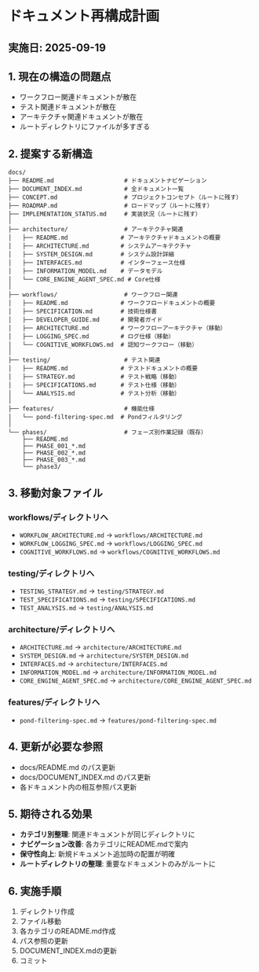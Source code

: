 # ドキュメント再構成計画

## 実施日: 2025-09-19

## 1. 現在の構造の問題点
- ワークフロー関連ドキュメントが散在
- テスト関連ドキュメントが散在
- アーキテクチャ関連ドキュメントが散在
- ルートディレクトリにファイルが多すぎる

## 2. 提案する新構造

```
docs/
├── README.md                    # ドキュメントナビゲーション
├── DOCUMENT_INDEX.md            # 全ドキュメント一覧
├── CONCEPT.md                   # プロジェクトコンセプト（ルートに残す）
├── ROADMAP.md                   # ロードマップ（ルートに残す）
├── IMPLEMENTATION_STATUS.md     # 実装状況（ルートに残す）
│
├── architecture/                # アーキテクチャ関連
│   ├── README.md               # アーキテクチャドキュメントの概要
│   ├── ARCHITECTURE.md         # システムアーキテクチャ
│   ├── SYSTEM_DESIGN.md        # システム設計詳細
│   ├── INTERFACES.md           # インターフェース仕様
│   ├── INFORMATION_MODEL.md    # データモデル
│   └── CORE_ENGINE_AGENT_SPEC.md # Core仕様
│
├── workflows/                   # ワークフロー関連
│   ├── README.md               # ワークフロードキュメントの概要
│   ├── SPECIFICATION.md        # 技術仕様書
│   ├── DEVELOPER_GUIDE.md      # 開発者ガイド
│   ├── ARCHITECTURE.md         # ワークフローアーキテクチャ（移動）
│   ├── LOGGING_SPEC.md         # ログ仕様（移動）
│   └── COGNITIVE_WORKFLOWS.md  # 認知ワークフロー（移動）
│
├── testing/                     # テスト関連
│   ├── README.md               # テストドキュメントの概要
│   ├── STRATEGY.md             # テスト戦略（移動）
│   ├── SPECIFICATIONS.md       # テスト仕様（移動）
│   └── ANALYSIS.md             # テスト分析（移動）
│
├── features/                    # 機能仕様
│   └── pond-filtering-spec.md  # Pondフィルタリング
│
└── phases/                      # フェーズ別作業記録（既存）
    ├── README.md
    ├── PHASE_001_*.md
    ├── PHASE_002_*.md
    ├── PHASE_003_*.md
    └── phase3/
```

## 3. 移動対象ファイル

### workflows/ディレクトリへ
- `WORKFLOW_ARCHITECTURE.md` → `workflows/ARCHITECTURE.md`
- `WORKFLOW_LOGGING_SPEC.md` → `workflows/LOGGING_SPEC.md`
- `COGNITIVE_WORKFLOWS.md` → `workflows/COGNITIVE_WORKFLOWS.md`

### testing/ディレクトリへ
- `TESTING_STRATEGY.md` → `testing/STRATEGY.md`
- `TEST_SPECIFICATIONS.md` → `testing/SPECIFICATIONS.md`
- `TEST_ANALYSIS.md` → `testing/ANALYSIS.md`

### architecture/ディレクトリへ
- `ARCHITECTURE.md` → `architecture/ARCHITECTURE.md`
- `SYSTEM_DESIGN.md` → `architecture/SYSTEM_DESIGN.md`
- `INTERFACES.md` → `architecture/INTERFACES.md`
- `INFORMATION_MODEL.md` → `architecture/INFORMATION_MODEL.md`
- `CORE_ENGINE_AGENT_SPEC.md` → `architecture/CORE_ENGINE_AGENT_SPEC.md`

### features/ディレクトリへ
- `pond-filtering-spec.md` → `features/pond-filtering-spec.md`

## 4. 更新が必要な参照

- docs/README.md のパス更新
- docs/DOCUMENT_INDEX.md のパス更新
- 各ドキュメント内の相互参照パス更新

## 5. 期待される効果

- **カテゴリ別整理**: 関連ドキュメントが同じディレクトリに
- **ナビゲーション改善**: 各カテゴリにREADME.mdで案内
- **保守性向上**: 新規ドキュメント追加時の配置が明確
- **ルートディレクトリの整理**: 重要なドキュメントのみがルートに

## 6. 実施手順

1. ディレクトリ作成
2. ファイル移動
3. 各カテゴリのREADME.md作成
4. パス参照の更新
5. DOCUMENT_INDEX.mdの更新
6. コミット